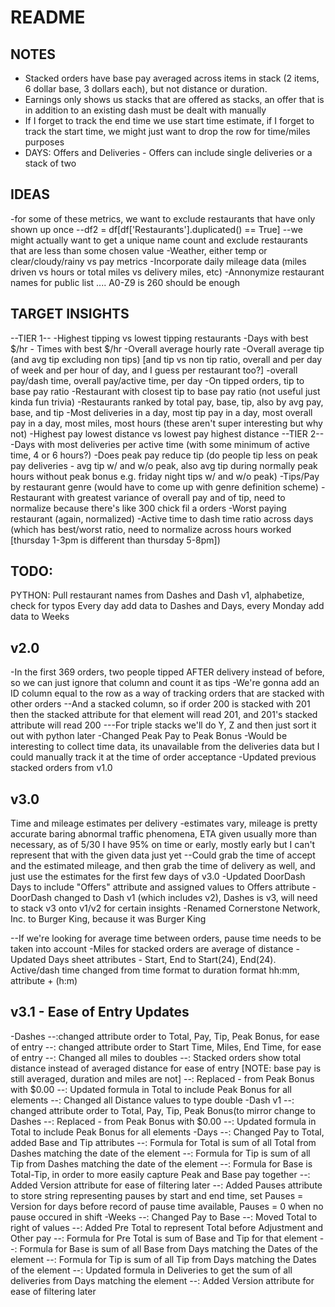 # README

## NOTES
- Stacked orders have base pay averaged across items in stack (2 items, 6 dollar base, 3 dollars each), but not distance or duration.
- Earnings only shows us stacks that are offered as stacks, an offer that is in addition to an existing dash must be dealt with manually
- If I forget to track the end time we use start time estimate, if I forget to track the start time, we might just want to drop the row for time/miles purposes
- DAYS: Offers and Deliveries - Offers can include single deliveries or a stack of two

## IDEAS
-for some of these metrics, we want to exclude restaurants that have only shown up once
--df2 = df[df['Restaurants'].duplicated() == True] 
--we might actually want to get a unique name count and exclude restaurants that are less than some chosen value
-Weather, either temp or clear/cloudy/rainy vs pay metrics
-Incorporate daily mileage data (miles driven vs hours or total miles vs delivery miles, etc)
-Annonymize restaurant names for public list .... A0-Z9 is 260 should be enough

## TARGET INSIGHTS
--TIER 1--
-Highest tipping vs lowest tipping restaurants
-Days with best $/hr - Times with best $/hr
-Overall average hourly rate
-Overall average tip (and avg tip excluding non tips) [and tip vs non tip ratio, overall and per day of week and per hour of day, and I guess per restaurant too?]
-overall pay/dash time, overall pay/active time, per day
-On tipped orders, tip to base pay ratio
-Restaurant with closest tip to base pay ratio (not useful just kinda fun trivia)
-Restaurants ranked by total pay, base, tip, also by avg pay, base, and tip
-Most deliveries in a day, most tip pay in a day, most overall pay in a day, most miles, most hours (these aren't super interesting but why not)
-Highest pay lowest distance vs lowest pay highest distance
--TIER 2--
-Days with most deliveries per active time (with some minimum of active time, 4 or 6 hours?)
-Does peak pay reduce tip (do people tip less on peak pay deliveries - avg tip w/ and w/o peak, also avg tip during normally peak hours without peak bonus e.g. friday night tips w/ and w/o peak)
-Tips/Pay by restaurant genre (would have to come up with genre definition scheme)
-Restaurant with greatest variance of overall pay and of tip, need to normalize because there's like 300 chick fil a orders
-Worst paying restaurant (again, normalized)
-Active time to dash time ratio across days (which has best/worst ratio, need to normalize across hours worked [thursday 1-3pm is different than thursday 5-8pm])

## TODO:
PYTHON: Pull restaurant names from Dashes and Dash v1, alphabetize, check for typos
Every day add data to Dashes and Days, every Monday add data to Weeks




## v2.0
-In the first 369 orders, two people tipped AFTER delivery instead of before, so we can just ignore that column and count it as tips
-We're gonna add an ID column equal to the row as a way of tracking orders that are stacked with other orders
--And a stacked column, so if order 200 is stacked with 201 then the stacked attribute for that element will read 201, and 201's stacked attribute will read 200
---For triple stacks we'll do Y, Z and then just sort it out with python later
-Changed Peak Pay to Peak Bonus
-Would be interesting to collect time data, its unavailable from the deliveries data but I could manually track it at the time of order acceptance
-Updated previous stacked orders from v1.0

## v3.0
Time and mileage estimates per delivery
-estimates vary, mileage is pretty accurate baring abnormal traffic phenomena, ETA given usually more than necessary, as of 5/30 I have 95% on time or early, mostly early but I can't represent that with the given data just yet
--Could grab the time of accept and the estimated mileage, and then grab the time of delivery as well, and just use the estimates for the first few days of v3.0
-Updated DoorDash Days to include "Offers" attribute and assigned values to Offers attribute
-DoorDash changed to Dash v1 (which includes v2), Dashes is v3, will need to stack v3 onto v1/v2 for certain insights
-Renamed Cornerstone Network, Inc. to Burger King, because it was Burger King

--If we're looking for average time between orders, pause time needs to be taken into account
-Miles for stacked orders are average of distance
-Updated Days sheet attributes - Start, End to Start(24), End(24). Active/dash time changed from time format to duration format hh:mm, attribute + (h:m)

## v3.1 - Ease of Entry Updates
-Dashes
--:changed attribute order to Total, Pay, Tip, Peak Bonus, for ease of entry
--: changed attribute order to Start Time, Miles, End Time, for ease of entry
--: Changed all miles to doubles
--: Stacked orders show total distance instead of averaged distance for ease of entry [NOTE: base pay is still averaged, duration and miles are not]
--: Replaced - from Peak Bonus with $0.00
--: Updated formula in Total to include Peak Bonus for all elements 
--: Changed all Distance values to type double
-Dash v1
--: changed attribute order to Total, Pay, Tip, Peak Bonus(to mirror change to Dashes
--: Replaced - from Peak Bonus with $0.00
--: Updated formula in Total to include Peak Bonus for all elements
-Days
--: Changed Pay to Total, added Base and Tip attributes
--: Formula for Total is sum of all Total from Dashes matching the date of the element 
--: Formula for Tip is sum of all Tip from Dashes matching the date of the element
--: Formula for Base is Total-Tip, in order to more easily capture Peak and Base pay together
--: Added Version attribute for ease of filtering later
--: Added Pauses attribute to store string representing pauses by start and end time, set Pauses = Version for days before record of pause time available, Pauses = 0 when no pause occured in shift
-Weeks
--: Changed Pay to Base
--: Moved Total to right of values
--: Added Pre Total to represent Total before Adjustment and Other pay
--: Formula for Pre Total is sum of Base and Tip for that element
--: Formula for Base is sum of all Base from Days matching the Dates of the element
--: Formula for Tip is sum of all Tip from Days matching the Dates of the element
--: Updated formula in Deliveries to get the sum of all deliveries from Days matching the element
--: Added Version attribute for ease of filtering later



